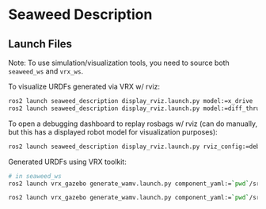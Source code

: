 # Seaweed Description

## Launch Files

Note: To use simulation/visualization tools, you need to source both `seaweed_ws` and `vrx_ws`.

To visualize URDFs generated via VRX w/ rviz:

```sh
ros2 launch seaweed_description display_rviz.launch.py model:=x_drive
ros2 launch seaweed_description display_rviz.launch.py model:=diff_thrust
```

To open a debugging dashboard to replay rosbags w/ rviz (can do manually, but this has a displayed robot model for visualization purposes):

```sh
ros2 launch seaweed_description display_rviz.launch.py rviz_config:=debug
```




Generated URDFs using VRX toolkit:
```sh
# in seaweed_ws
ros2 launch vrx_gazebo generate_wamv.launch.py component_yaml:=`pwd`/src/SeaWeed/seaweed_description/urdf/x_drive_wamv/x_drive_component_config.yaml thruster_yaml:=`pwd`/src/SeaWeed/seaweed_description/urdf/x_drive_wamv/x_drive_thruster_config.yaml wamv_target:=`pwd`/src/SeaWeed/seaweed_description/urdf/x_drive_wamv/wamv_target.urdf wamv_locked:=False

ros2 launch vrx_gazebo generate_wamv.launch.py component_yaml:=`pwd`/src/SeaWeed/seaweed_description/urdf/diff_thrust_wamv/diff_thrust_component_config.yaml thruster_yaml:=`pwd`/src/SeaWeed/seaweed_description/urdf/diff_thrust_wamv/diff_thrust_thruster_config.yaml wamv_target:=`pwd`/src/SeaWeed/seaweed_description/urdf/diff_thrust_wamv/wamv_target.urdf wamv_locked:=False

```
